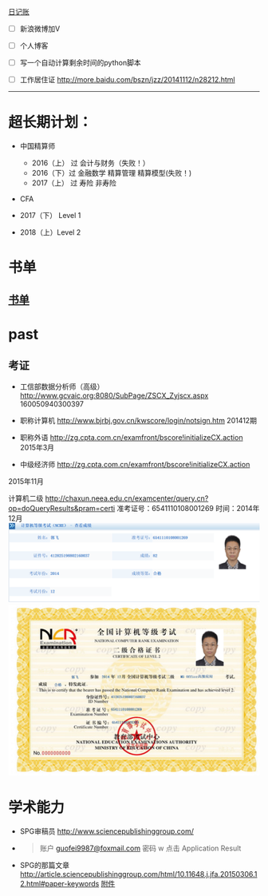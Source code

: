 [日记账](2017日记账.xlsx)
- [ ] 新浪微博加V
- [ ] 个人博客

- [ ] 写一个自动计算剩余时间的python脚本

- [ ] 工作居住证
http://more.baidu.com/bszn/jzz/20141112/n28212.html

-------
# 超长期计划：
- 中国精算师   
  - 2016（上） 过 会计与财务（失败！）
  - 2016（下）过 金融数学 精算管理 精算模型(失败！)
  - 2017（上） 过 寿险 非寿险

- CFA
- 2017（下）  Level 1
- 2018（上）Level 2
# 书单
[书单](书单.xlsx)
------
# past
## 考证
- 工信部数据分析师（高级）
http://www.gcvaic.org:8080/SubPage/ZSCX_Zyjscx.aspx
160050940300397

- 职称计算机
http://www.bjrbj.gov.cn/kwscore/login/notsign.htm
201412期

- 职称外语
http://zg.cpta.com.cn/examfront/bscore!initializeCX.action
2015年3月

- 中级经济师
http://zg.cpta.com.cn/examfront/bscore!initializeCX.action

2015年11月

计算机二级
http://chaxun.neea.edu.cn/examcenter/query.cn?op=doQueryResults&pram=certi
准考证号：6541110108001269
时间：2014年12月
![计算机等级](past/计算机等级.png)
![计算机等级2](past/计算机等级2.png)
# 学术能力
- SPG审稿员
http://www.sciencepublishinggroup.com/
- >账户 guofei9987@foxmail.com
密码 w
点击 Application Result

- SPG的那篇文章
http://article.sciencepublishinggroup.com/html/10.11648.j.jfa.20150306.12.html#paper-keywords
[附件](past/SciencePG.7z)
